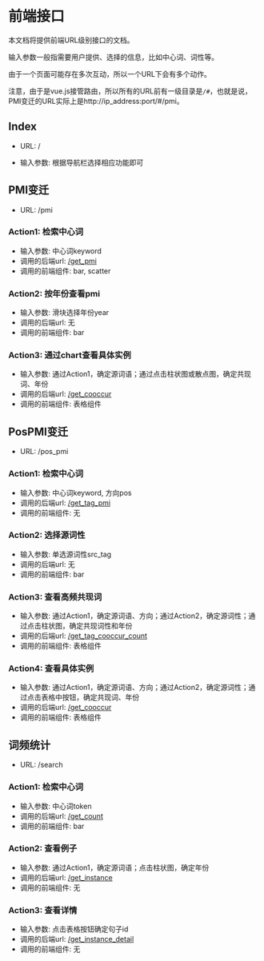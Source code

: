 # 前端接口

本文档将提供前端URL级别接口的文档。

输入参数一般指需要用户提供、选择的信息，比如中心词、词性等。

由于一个页面可能存在多次互动，所以一个URL下会有多个动作。

注意，由于是vue.js接管路由，所以所有的URL前有一级目录是`/#`，也就是说，PMI变迁的URL实际上是http://ip_address:port/#/pmi。

## Index

* URL: /

* 输入参数: 根据导航栏选择相应功能即可

## PMI变迁

* URL: /pmi

### Action1: 检索中心词

* 输入参数: 中心词keyword
* 调用的后端url: [/get_pmi](后端Controller接口.md#获取词语的共现词的pmi分布)
* 调用的前端组件: bar, scatter

### Action2: 按年份查看pmi

* 输入参数: 滑块选择年份year
* 调用的后端url: 无
* 调用的前端组件: bar

### Action3: 通过chart查看具体实例

* 输入参数: 通过Action1，确定源词语；通过点击柱状图或散点图，确定共现词、年份
* 调用的后端url: [/get_cooccur](后端Controller接口.md#获取两个token共现的实例)
* 调用的前端组件: 表格组件

## PosPMI变迁

* URL: /pos_pmi

### Action1: 检索中心词

* 输入参数: 中心词keyword, 方向pos
* 调用的后端url: [/get_tag_pmi](后端Controller接口.md#获取词语的共现词性的pmi分布)
* 调用的前端组件: 无

### Action2: 选择源词性

* 输入参数: 单选源词性src_tag
* 调用的后端url: 无
* 调用的前端组件: bar

### Action3: 查看高频共现词

* 输入参数: 通过Action1，确定源词语、方向；通过Action2，确定源词性；通过点击柱状图，确定共现词性和年份
* 调用的后端url: [/get_tag_cooccur_count](后端Controller接口.md#获取词语的某词性共现词频率)
* 调用的前端组件: 表格组件

### Action4: 查看具体实例

* 输入参数: 通过Action1，确定源词语、方向；通过Action2，确定源词性；通过点击表格中按钮，确定共现词、年份
* 调用的后端url: [/get_cooccur](后端Controller接口.md#获取两个token共现的实例)
* 调用的前端组件: 表格组件

## 词频统计

* URL: /search

### Action1: 检索中心词

* 输入参数: 中心词token
* 调用的后端url: [/get_count](后端Controller接口.md#获取词语每个年份的频率)
* 调用的前端组件: bar

### Action2: 查看例子

* 输入参数: 通过Action1，确定源词语；点击柱状图，确定年份
* 调用的后端url: [/get_instance](后端Controller接口.md#获取词语每个年份的频率)
* 调用的前端组件: 无

### Action3: 查看详情

* 输入参数: 点击表格按钮确定句子id
* 调用的后端url: [/get_instance_detail](后端Controller接口.md#获取句子详情)
* 调用的前端组件: 无
